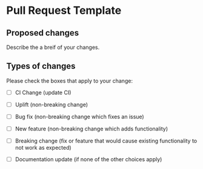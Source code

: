 # Pull Request Template

## Proposed changes

Describe the a breif of your changes.

## Types of changes

Please check the boxes that apply to your change:

- [ ] CI Change (update CI)
- [ ] Uplift (non-breaking change)
- [ ] Bug fix (non-breaking change which fixes an issue)
- [ ] New feature (non-breaking change which adds functionality)
- [ ] Breaking change (fix or feature that would cause existing functionality to not work as expected)
- [ ] Documentation update (if none of the other choices apply)


